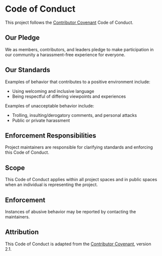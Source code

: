 # Code of Conduct

This project follows the [Contributor Covenant](https://www.contributor-covenant.org/) Code of Conduct.

## Our Pledge

We as members, contributors, and leaders pledge to make participation in our community a harassment-free experience for everyone.

## Our Standards

Examples of behavior that contributes to a positive environment include:
- Using welcoming and inclusive language
- Being respectful of differing viewpoints and experiences

Examples of unacceptable behavior include:
- Trolling, insulting/derogatory comments, and personal attacks
- Public or private harassment

## Enforcement Responsibilities

Project maintainers are responsible for clarifying standards and enforcing this Code of Conduct.

## Scope

This Code of Conduct applies within all project spaces and in public spaces when an individual is representing the project.

## Enforcement

Instances of abusive behavior may be reported by contacting the maintainers.

## Attribution

This Code of Conduct is adapted from the [Contributor Covenant](https://www.contributor-covenant.org/), version 2.1.
